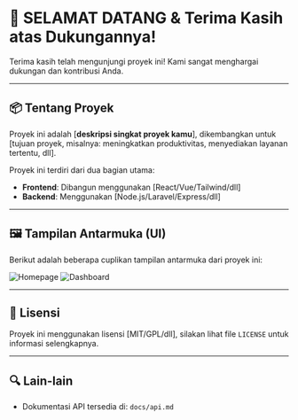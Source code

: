 # 🎉 SELAMAT DATANG & Terima Kasih atas Dukungannya!

Terima kasih telah mengunjungi proyek ini! Kami sangat menghargai dukungan dan kontribusi Anda.

---

## 📦 Tentang Proyek

Proyek ini adalah [**deskripsi singkat proyek kamu**], dikembangkan untuk [tujuan proyek, misalnya: meningkatkan produktivitas, menyediakan layanan tertentu, dll].

Proyek ini terdiri dari dua bagian utama:

- **Frontend**: Dibangun menggunakan [React/Vue/Tailwind/dll]
- **Backend**: Menggunakan [Node.js/Laravel/Express/dll]

---
<!-- 
## 🚀 Cara Menggunakan
 -->

<!-- ![Frontend](./Frontend/README.md)
![Backend](./) -->

## 🖼️ Tampilan Antarmuka (UI)

Berikut adalah beberapa cuplikan tampilan antarmuka dari proyek ini:

<!-- Masukkan gambar-gambar UI di bawah ini -->

![Homepage](./screenshots/homepage.png)
![Dashboard](./screenshots/dashboard.png)

---

## 📜 Lisensi

Proyek ini menggunakan lisensi \[MIT/GPL/dll], silakan lihat file `LICENSE` untuk informasi selengkapnya.

---

## 🔍 Lain-lain

* Dokumentasi API tersedia di: `docs/api.md`
